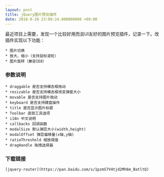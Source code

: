 ```yaml
---
layout: post
title: jQuery图片预览插件
date: 2018-8-28 23:09:24.000000000 +09:00
---
```


最近项目上需要，发现一个比较好用而且UI友好的图片预览插件，记录一下。改插件实现以下功能：

    * 图片切换
    * 放大、缩小（支持鼠标滚轮）
    * 图片旋转（兼容IE8）

### 参数说明

    * draggable 是否支持模态框拖动
    * resizable 是否支持模态框改变弹窗大小
    * movable 是否支持图片拖动
    * keyboard 是否支持键盘操作
    * title 是否显示图片标题
    * Toolbar 底部工具选项
    * i18n 中文说明
    * callbacks 回调函数
    * modalSize 默认弹层大小(width,height)
    * modalOffset 弹层偏移量(x轴,y轴)
    * ratioThreshold 缩放阈值
    * dragHandle 拖拽选择器

### 下载链接

    [jquery-router](https://pan.baidu.com/s/1pzmS7V4tjd2Mh6m_BatltQ)




